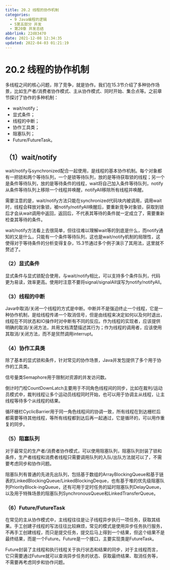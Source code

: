 ```yaml
---
title: 20.2 线程的协作机制
categories: 
  - 9 Java编程的逻辑
  - 5第五部分 并发
  - 第20章 并发总结
abbrlink: 22d83470
date: 2021-12-08 12:34:35
updated: 2022-04-03 01:21:19
---
```

# 20.2 线程的协作机制
多线程之间的核心问题，除了竞争，就是协作。我们在15.3节介绍了多种协作场景，比如生产者/消费者协作模式、主从协作模式、同时开始、集合点等。之前章节探讨了协作的多种机制：
- wait/notify；
- 显式条件；
- 线程的中断；
- 协作工具类；
- 阻塞队列；
- Future/FutureTask。

## （1）wait/notify
wait/notify与synchronized配合一起使用，是线程的基本协作机制。每个对象都有一把锁和两个等待队列，一个是锁等待队列，放的是等待获取锁的线程；另一个是条件等待队列，放的是等待条件的线程，wait将自己加入条件等待队列，notify从条件等待队列上移除一个线程并唤醒，notifyAll移除所有线程并唤醒。

需要注意的是，wait/notify方法只能在synchronized代码块内被调用，调用wait时，线程会释放对象锁，被notify/notifyAll唤醒后，要重新竞争对象锁，获取到锁后才会从wait调用中返回，返回后，不代表其等待的条件就一定成立了，需要重新检查其等待的条件。

wait/notify方法看上去很简单，但往往难以理解wait等的到底是什么，而notify通知的又是什么，只能有一个条件等待队列，这也是wait/notify机制的局限性，这使得对于等待条件的分析变得复杂，15.3节通过多个例子演示了其用法，这里就不赘述了。

### （2）显式条件
显式条件与显式锁配合使用，与wait/notify相比，可以支持多个条件队列，代码更为易读，效率更高。使用时注意不要将signal/signalAll误写为notify/notifyAll。

### （3）线程的中断
Java中取消/关闭一个线程的方式是中断。中断并不是强迫终止一个线程，它是一种协作机制，是给线程传递一个取消信号，但是由线程来决定如何以及何时退出，线程在不同状态和IO操作时对中断有不同的反应。作为线程的实现者，应该提供明确的取消/关闭方法，并用文档清楚描述其行为；作为线程的调用者，应该使用其取消/关闭方法，而不是贸然调用interrupt。

### （4）协作工具类
除了基本的显式锁和条件，针对常见的协作场景，Java并发包提供了多个用于协作的工具类。

信号量类Semaphore用于限制对资源的并发访问数。

倒计时门栓CountDownLatch主要用于不同角色线程间的同步，比如在裁判/运动员模式中，裁判线程让多个运动员线程同时开始，也可以用于协调主从线程，让主线程等待多个从线程的结果。

循环栅栏CyclicBarrier用于同一角色线程间的协调一致，所有线程在到达栅栏后都需要等待其他线程，等所有线程都到达后再一起通过，它是循环的，可以用作重复的同步。

### （5）阻塞队列
对于最常见的生产者/消费者协作模式，可以使用阻塞队列，阻塞队列封装了锁和条件，生产者线程和消费者线程只需要调用队列的入队/出队方法就可以了，不需要考虑同步和协作问题。

阻塞队列有普通的先进先出队列，包括基于数组的ArrayBlockingQueue和基于链表的LinkedBlockingQueue/LinkedBlockingDeque，也有基于堆的优先级阻塞队列PriorityBlock-ingQueue，还有可用于定时任务的延时阻塞队列DelayQueue，以及用于特殊场景的阻塞队列SynchronousQueue和LinkedTransferQueue。

### （6）Future/FutureTask
在常见的主从协作模式中，主线程往往是让子线程异步执行一项任务，获取其结果。手工创建子线程的写法往往比较麻烦，常见的模式是使用异步任务执行服务，不再手工创建线程，而只是提交任务，提交后马上得到一个结果，但这个结果不是最终结果，而是一个Future。Future是一个接口，主要实现类是FutureTask。

Future封装了主线程和执行线程关于执行状态和结果的同步，对于主线程而言，它只需要通过Future就可以查询异步任务的状态、获取最终结果、取消任务等，不需要再考虑同步和协作问题。
